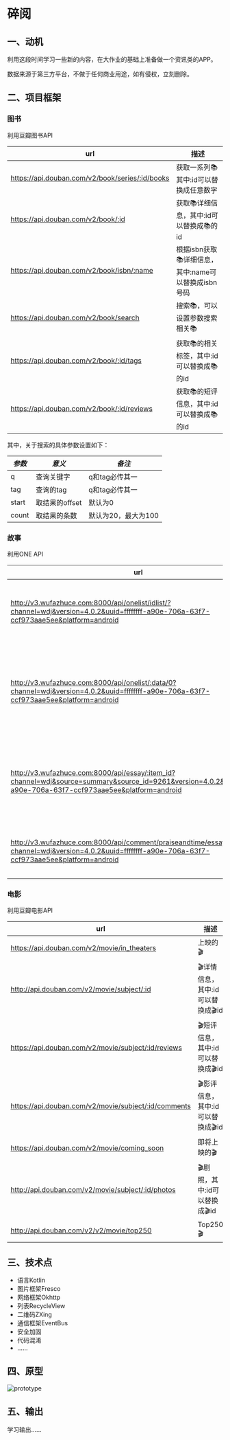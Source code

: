 # 碎阅

## 一、动机

利用这段时间学习一些新的内容，在大作业的基础上准备做一个资讯类的APP。

数据来源于第三方平台，不做于任何商业用途，如有侵权，立刻删除。

## 二、项目框架

### 图书

利用豆瓣图书API

| url                                      | 描述                                |
| ---------------------------------------- | --------------------------------- |
| https://api.douban.com/v2/book/series/:id/books | 获取一系列📚 其中:id可以替换成任意数字            |
| https://api.douban.com/v2/book/:id       | 获取📚详细信息，其中:id可以替换成📚的id          |
| https://api.douban.com/v2/book/isbn/:name | 根据isbn获取📚详细信息，其中:name可以替换成isbn号码 |
| https://api.douban.com/v2/book/search    | 搜索📚，可以设置参数搜索相关📚                 |
| https://api.douban.com/v2/book/:id/tags  | 获取📚的相关标签，其中:id可以替换成📚的id         |
| https://api.douban.com/v2/book/:id/reviews | 获取📚的短评信息，其中:id可以替换成📚的id         |

其中，关于搜索的具体参数设置如下：

| *参数*  | *意义*       | *备注*         |
| ----- | ---------- | ------------ |
| q     | 查询关键字      | q和tag必传其一    |
| tag   | 查询的tag     | q和tag必传其一    |
| start | 取结果的offset | 默认为0         |
| count | 取结果的条数     | 默认为20，最大为100 |

### 故事

利用ONE API

| url                                      | 描述                                       |
| ---------------------------------------- | ---------------------------------------- |
| http://v3.wufazhuce.com:8000/api/onelist/idlist/?channel=wdj&version=4.0.2&uuid=ffffffff-a90e-706a-63f7-ccf973aae5ee&platform=android | 获取最新 idlist, 以获取今日或往日的 onelist 信息        |
| http://v3.wufazhuce.com:8000/api/onelist/:data/0?channel=wdj&version=4.0.2&uuid=ffffffff-a90e-706a-63f7-ccf973aae5ee&platform=android | 获取 onelist,其中:data替换成上面的idlist中的数据，代表最近一周的某一天 |
| http://v3.wufazhuce.com:8000/api/essay/:item_id?channel=wdj&source=summary&source_id=9261&version=4.0.2&uuid=ffffffff-a90e-706a-63f7-ccf973aae5ee&platform=android | 获取故事详细信息，其中:item_id替换成onelist中的item_id值  |
| http://v3.wufazhuce.com:8000/api/comment/praiseandtime/essay/:item_id/0?channel=wdj&version=4.0.2&uuid=ffffffff-a90e-706a-63f7-ccf973aae5ee&platform=android | 获取评论信息，其中:item_id和上述相同                   |

### 电影

利用豆瓣电影API

| url                                      | 描述                    |
| ---------------------------------------- | --------------------- |
| https://api.douban.com/v2/movie/in_theaters | 上映的🎬                 |
| http://api.douban.com/v2/movie/subject/:id | 🎬详情信息，其中:id可以替换成🎬id |
| https://api.douban.com/v2/movie/subject/:id/reviews | 🎬短评信息，其中:id可以替换成🎬id |
| https://api.douban.com/v2/movie/subject/:id/comments | 🎬影评信息，其中:id可以替换成🎬id |
| https://api.douban.com/v2/movie/coming_soon | 即将上映的🎬               |
| http://api.douban.com/v2/movie/subject/:id/photos | 🎬剧照，其中:id可以替换成🎬id   |
| http://api.douban.com/v2/v2/movie/top250 | Top250🎬              |

## 三、技术点

- 语言Kotlin
- 图片框架Fresco
- 网络框架Okhttp
- 列表RecycleView
- 二维码ZXing
- 通信框架EventBus
- 安全加固
- 代码混淆
- …...

## 四、原型

![prototype](/Users/lvruheng/SuiYue/SuiYue/screenshot/prototype.png)

## 五、输出

学习输出…...









